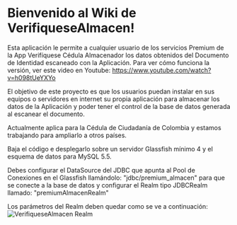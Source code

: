 # Bienvenido al Wiki de VerifiqueseAlmacen!

Esta aplicación le permite a cualquier usuario de los servicios Premium de la App Verifíquese Cédula Almacenador los datos obtenidos del Documento de Identidad escaneado con la Aplicación.  Para ver cómo funciona la versión, ver este video en Youtube:  https://www.youtube.com/watch?v=h098tUeYXYo

El objetivo de este proyecto es que los usuarios puedan instalar en sus equipos o servidores en internet su propia aplicación para almacenar los datos de la Aplicación y poder tener el control de la base de datos generada al escanear el documento.

Actualmente aplica para la Cédula de Ciudadanía de Colombia y estamos trabajando para ampliarlo a otros países.

Baja el código e desplegarlo sobre un servidor Glassfish mínimo 4 y el esquema de datos para MySQL 5.5.

Debes configurar el DataSource del JDBC que apunta al Pool de Conexiones en el Glassfish llamándolo: "jdbc/premium_almacen" para que se conecte a la base de datos y configurar el Realm tipo JDBCRealm llamado: "premiumAlmacenRealm"

Los parámetros del Realm deben quedar como se ve a continuación:
![VerifiqueseAlmacen Realm](http://oi67.tinypic.com/3445to7.jpg)
